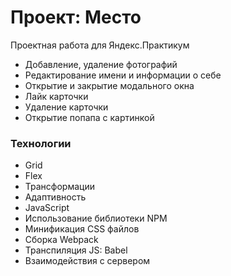 # Проект: Место

Проектная работа для Яндекс.Практикум
* Добавление, удаление фотографий
* Редактирование имени и информации о себе
* Открытие и закрытие модального окна
* Лайк карточки
* Удаление карточки
* Открытие попапа с картинкой

### Технологии

* Grid
* Flex
* Трансформации
* Адаптивность
* JavaScript
* Использование библиотеки NPM
* Минификация CSS файлов
* Сборка Webpack
* Транспиляция JS: Babel
* Взаимодействия с сервером

